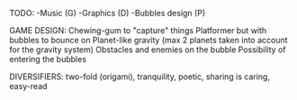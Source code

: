 TODO:
-Music (G)
-Graphics (D)
-Bubbles design (P)

GAME DESIGN:
Chewing-gum to "capture" things
Platformer but with bubbles to bounce on
Planet-like gravity (max 2 planets taken into account for the gravity system)
Obstacles and enemies on the bubble
Possibility of entering the bubbles

DIVERSIFIERS:
two-fold (origami), tranquility, poetic, sharing is caring, easy-read
